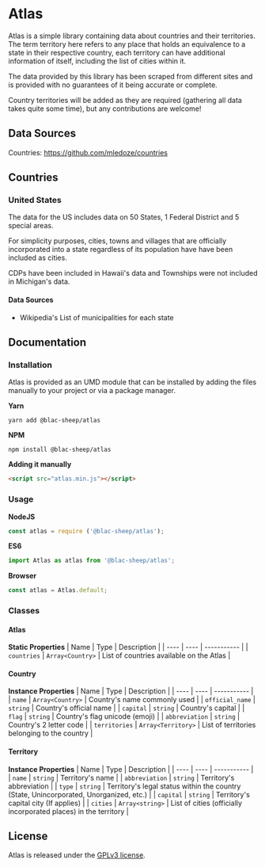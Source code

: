 # Atlas

Atlas is a simple library containing data about countries and their territories. The term territory here refers to any place that holds an equivalence to a state in their respective country, each territory can have additional information of itself, including the list of cities within it.

The data provided by this library has been scraped from different sites and is provided with no guarantees of it being accurate or complete.

Country territories will be added as they are required (gathering all data takes quite some time), but any contributions are welcome!

## Data Sources
Countries: https://github.com/mledoze/countries

## Countries

### United States
The data for the US includes data on 50 States, 1 Federal District and 5 special areas.

For simplicity purposes, cities, towns and villages that are officially incorporated into a state regardless of its population have have been included as cities.

CDPs have been included in Hawaii's data and Townships were not included in Michigan's data.

#### Data Sources
* Wikipedia's List of municipalities for each state

## Documentation

### Installation
Atlas is provided as an UMD module that can be installed by adding the files manually to your project or via a package manager.

**Yarn**
```
yarn add @blac-sheep/atlas
```

**NPM**
```
npm install @blac-sheep/atlas
```

**Adding it manually**
```html
<script src="atlas.min.js"></script>
```

### Usage

**NodeJS**
```javascript
const atlas = require ('@blac-sheep/atlas');
```

**ES6**
```javascript
import Atlas as atlas from '@blac-sheep/atlas';
```

**Browser**
```javascript
const atlas = Atlas.default;
```

### Classes

#### Atlas
**Static Properties**
| Name | Type | Description |
| ---- | ---- | ----------- |
| `countries` | `Array<Country>` | List of countries available on the Atlas |

#### Country
**Instance Properties**
| Name | Type | Description |
| ---- | ---- | ----------- |
| `name` | `Array<Country>` | Country's name commonly used |
| `official_name` | `string` | Country's official name |
| `capital` | `string` | Country's capital |
| `flag` | `string` | Country's flag unicode (emoji) |
| `abbreviation` | `string` | Country's 2 letter code |
| `territories` | `Array<Territory>` | List of territories belonging to the country |


#### Territory
**Instance Properties**
| Name | Type | Description |
| ---- | ---- | ----------- |
| `name` | `string` | Territory's name |
| `abbreviation` | `string` | Territory's abbreviation |
| `type` | `string` | Territory's legal status within the country (State, Unincorporated, Unorganized, etc.) |
| `capital` | `string` | Territory's capital city (If applies) |
| `cities`  | `Array<string>` | List of cities (officially incorporated places) in the territory |


## License
Atlas is released under the [GPLv3 license](LICENSE.md).